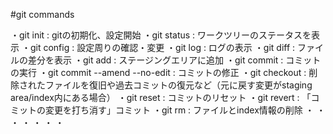 #git commands

・git init : gitの初期化、設定開始
・git status : ワークツリーのステータスを表示
・git config : 設定周りの確認・変更
・git log : ログの表示
・git diff : ファイルの差分を表示
・git add : ステージングエリアに追加
・git commit : コミットの実行
・git commit --amend --no-edit : コミットの修正
・git checkout : 削除されたファイルを復旧や過去コミットの復元など（元に戻す変更がstaging area/index内にある場合）
・git reset : コミットのリセット
・git revert : 「コミットの変更を打ち消す」コミット
・git rm : ファイルとindex情報の削除
・
・
・
・
・
・
・
